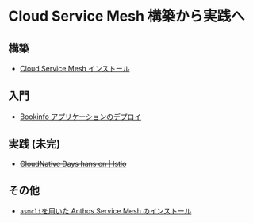 # Cloud Service Mesh 構築から実践へ

## 構築

- [Cloud Service Mesh インストール](csm/README.md)

## 入門

- [Bookinfo アプリケーションのデプロイ](bookinfo/README.md)

## 実践 (未完)

- [~~CloudNative Days hans on | Istio~~](handson/README.md)

## その他

- [`asmcli`を用いた Anthos Service Mesh のインストール](asm/README.md)
